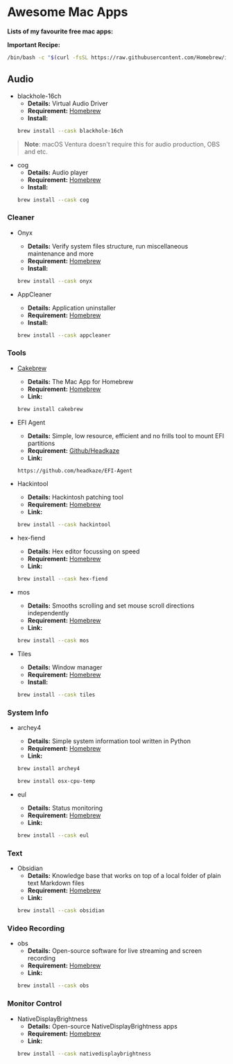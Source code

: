 # Awesome Mac Apps
**Lists of my favourite free mac apps:**

**Important Recipe:**  

```zsh
/bin/bash -c "$(curl -fsSL https://raw.githubusercontent.com/Homebrew/install/HEAD/install.sh)"
```

## Audio

- blackhole-16ch
	- **Details:** Virtual Audio Driver
  	- **Requirement:** [Homebrew](https://formulae.brew.sh)
	- **Install:** 
	```bash
	brew install --cask blackhole-16ch
	```
> **Note**: macOS Ventura doesn't require this for audio production, OBS and etc.

- cog
	- **Details:** Audio player
  	- **Requirement:** [Homebrew](https://formulae.brew.sh)
	- **Install:** 
	```bash
	brew install --cask cog
	```

### Cleaner

- Onyx
	- **Details:** Verify system files structure, run miscellaneous maintenance and more
  	- **Requirement:** [Homebrew](https://formulae.brew.sh)
	- **Install:** 
	```bash
	brew install --cask onyx
	```

- AppCleaner
	- **Details:** Application uninstaller
  	- **Requirement:** [Homebrew](https://formulae.brew.sh)
	- **Install:** 
	```bash
	brew install --cask appcleaner
	```

### Tools

- [Cakebrew](https://www.cakebrew.com)
	- **Details:** The Mac App for Homebrew
  	- **Requirement:** [Homebrew](https://formulae.brew.sh)
	- **Link:** 
	```bash
	brew install cakebrew
	```

- EFI Agent
	- **Details:** Simple, low resource, efficient and no frills tool to mount EFI partitions
  	- **Requirement:** [Github/Headkaze](https://github.com/headkaze/)
	- **Link:** 
	```bash
	https://github.com/headkaze/EFI-Agent
	```

- Hackintool
  	- **Details:** Hackintosh patching tool
	- **Requirement:** [Homebrew](https://formulae.brew.sh)
	- **Link:** 
	```bash
	brew install --cask hackintool
	```

- hex-fiend
	- **Details:** Hex editor focussing on speed
  	- **Requirement:** [Homebrew](https://formulae.brew.sh)
	- **Link:** 
	```bash
	brew install --cask hex-fiend
	```

- mos
	- **Details:** Smooths scrolling and set mouse scroll directions independently
  	- **Requirement:** [Homebrew](https://formulae.brew.sh)
	- **Link:** 
	```bash
	brew install --cask mos
	```

- Tiles
  	- **Details:** Window manager
	- **Requirement:** [Homebrew](https://formulae.brew.sh)
	- **Install:** 
	```bash
	brew install --cask tiles
	```

### System Info

- archey4
	- **Details:** Simple system information tool written in Python
  	- **Requirement:** [Homebrew](https://formulae.brew.sh)
	- **Link:** 
	```bash
	brew install archey4
	```
	```bash
	brew install osx-cpu-temp
	```

- eul
	- **Details:** Status monitoring
  	- **Requirement:** [Homebrew](https://formulae.brew.sh)
	- **Link:** 
	```bash
	brew install --cask eul
	```

### Text

- Obsidian
  	- **Details:** Knowledge base that works on top of a local folder of plain text Markdown files
	- **Requirement:** [Homebrew](https://formulae.brew.sh)
	- **Link:** 
	```bash
	brew install --cask obsidian
	```

### Video Recording

- obs
	- **Details:** Open-source software for live streaming and screen recording
  	- **Requirement:** [Homebrew](https://formulae.brew.sh)
	- **Link:** 
	```bash
	brew install --cask obs
	```

### Monitor Control

- NativeDisplayBrightness
  	- **Details:** Open-source NativeDisplayBrightness apps
	- **Requirement:** [Homebrew](https://formulae.brew.sh)
	- **Link:** 
	```bash
	brew install --cask nativedisplaybrightness
	```


